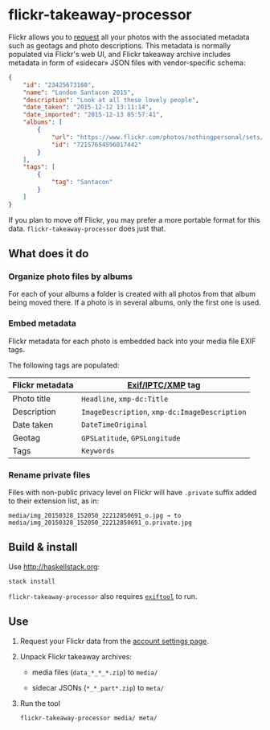 # flickr-takeaway-processor

Flickr allows you to [request][data-request] all your photos with the
associated metadata such as geotags and photo descriptions. This
metadata is normally populated via Flickr's web UI, and Flickr
takeaway archive includes metadata in form of «sidecar» JSON files
with vendor-specific schema:

```json
{
    "id": "23425673160",
    "name": "London Santacon 2015",
    "description": "Look at all these lovely people",
    "date_taken": "2015-12-12 13:11:14",
    "date_imported": "2015-12-13 05:57:41",
    "albums": [
        {
            "url": "https://www.flickr.com/photos/nothingpersonal/sets/72157654596017442/",
            "id": "72157654596017442"
        }
    ],
    "tags": [
        {
            "tag": "Santacon"
        }
    ]
}
```

If you plan to move off Flickr, you may prefer a more portable format
for this data. `flickr-takeaway-processor` does just that.

## What does it do

### Organize photo files by albums

For each of your albums a folder is created with all photos from that
album being moved there. If a photo is in several albums, only the
first one is used.

### Embed metadata

Flickr metadata for each photo is embedded back into your media file
EXIF tags.

The following tags are populated:

| Flickr metadata | [Exif/IPTC/XMP][tags] tag                     |
|-----------------|-----------------------------------------------|
| Photo title     | `Headline`, `xmp-dc:Title`                    |
| Description     | `ImageDescription`, `xmp-dc:ImageDescription` |
| Date taken      | `DateTimeOriginal`                            |
| Geotag          | `GPSLatitude`, `GPSLongitude`                 |
| Tags            | `Keywords`                                    |

### Rename private files

Files with non-public privacy level on Flickr will have `.private`
suffix added to their extension list, as in:

```
media/img_20150328_152050_22212850691_o.jpg → to media/img_20150328_152050_22212850691_o.private.jpg
```

## Build & install

Use <http://haskellstack.org>:

```
stack install
```

`flickr-takeaway-processor` also requires [`exiftool`][exiftool] to
run.

## Use

1. Request your Flickr data from the [account settings
   page][data-request].

2. Unpack Flickr takeaway archives:

    - media files (`data_*_*_*.zip`) to `media/`

    - sidecar JSONs (`*_*_part*.zip`) to `meta/`

2. Run the tool

    ```
    flickr-takeaway-processor media/ meta/
    ```

[exiftool]: https://sno.phy.queensu.ca/~phil/exiftool/
[tags]: https://sno.phy.queensu.ca/~phil/exiftool/TagNames/
[data-request]: https://www.flickr.com/account
